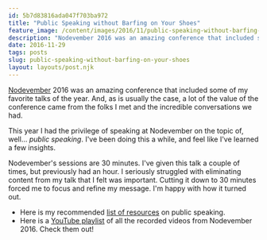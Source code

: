 ```yaml
---
id: 5b7d83816ada047f703ba972
title: "Public Speaking without Barfing on Your Shoes"
feature_image: /content/images/2016/11/public-speaking-without-barfing-on-your-shoes.png
description: "Nodevember 2016 was an amazing conference that included some of my favorite talks of the year. And, as is usually the case, a lot of the…"
date: 2016-11-29
tags: posts
slug: public-speaking-without-barfing-on-your-shoes
layout: layouts/post.njk
---
```


[Nodevember](http://nodevember.org/) 2016 was an amazing conference that included some of my favorite talks of the year. And, as is usually the case, a lot of the value of the conference came from the folks I met and the incredible conversations we had.

This year I had the privilege of speaking at Nodevember on the topic of, well... _public speaking_. I've been doing this a while, and feel like I've learned a few insights.

Nodevember's sessions are 30 minutes. I've given this talk a couple of times, but previously had an hour. I seriously struggled with eliminating content from my talk that I felt was important. Cutting it down to 30 minutes forced me to focus and refine my message. I'm happy with how it turned out.

* Here is my recommended [list of resources](https://github.com/reverentgeek/public-speaking) on public speaking.
* Here is a [YouTube playlist](https://www.youtube.com/playlist?list=PLSZHCj84JSDOsQJj3CGaGIB6bjt72eP_C) of all the recorded videos from Nodevember 2016. Check them out!
